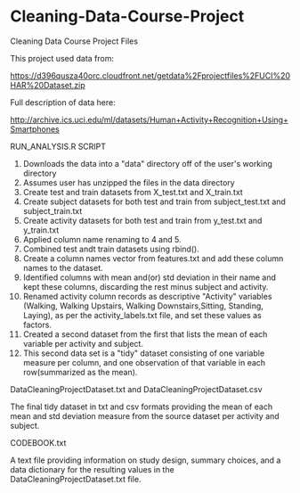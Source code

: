 # Cleaning-Data-Course-Project
Cleaning Data Course Project Files

This project used data from:

https://d396qusza40orc.cloudfront.net/getdata%2Fprojectfiles%2FUCI%20HAR%20Dataset.zip

Full description of data here:

http://archive.ics.uci.edu/ml/datasets/Human+Activity+Recognition+Using+Smartphones

RUN_ANALYSIS.R SCRIPT

1. Downloads the data into a "data" directory off of the user's working directory
2. Assumes user has unzipped the files in the data directory
3. Create test and train datasets from X_test.txt and X_train.txt
4. Create subject datasets for both test and train from subject_test.txt and subject_train.txt
5. Create activity datasets for both test and train from y_test.txt and y_train.txt
6. Applied column name renaming to 4 and 5.
7. Combined test andt train datasets using rbind().
8. Create a column names vector from features.txt and add these column names to the dataset.  
9. Identified columns with mean and(or) std deviation in their name and kept these columns, discarding the rest minus subject and activity.
10. Renamed activity column records as descriptive "Activity" variables (Walking, Walking Upstairs, Walking Downstairs,Sitting, Standing, Laying), as per the activity_labels.txt file, and set these values as factors.
11. Created a second dataset from the first that lists the mean of each variable per activity and subject.
12. This second data set is a "tidy" dataset consisting of one variable measure per column, and one observation of that variable in each row(summarized as the mean). 

DataCleaningProjectDataset.txt and DataCleaningProjectDataset.csv

The final tidy dataset in txt and csv formats providing the mean of each mean and std deviation measure from the source dataset per activity and subject. 

CODEBOOK.txt

A text file providing information on study design, summary choices, and a data dictionary for the resulting values in the DataCleaningProjectDataset.txt file. 



